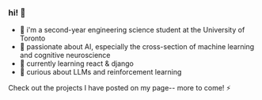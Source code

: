 ### hi! 👋

- 👜 i'm a second-year engineering science student at the University of Toronto 
- 🔭 passionate about AI, especially the cross-section of machine learning and cognitive neuroscience
- 🌱 currently learning react & django
- 🤔 curious about LLMs and reinforcement learning

Check out the projects I have posted on my page-- more to come! ⚡

<!--
**jessicaxtang/jessicaxtang** is a ✨ _special_ ✨ repository because its `README.md` (this file) appears on your GitHub profile.

Here are some ideas to get you started:

- 🔭 I’m currently working on ...
- 🌱 I’m currently learning ...
- 👯 I’m looking to collaborate on ...
- 🤔 I’m looking for help with ...
- 💬 Ask me about ...
- 📫 How to reach me: ...
- 😄 Pronouns: ...
- ⚡ Fun fact: ...
-->
